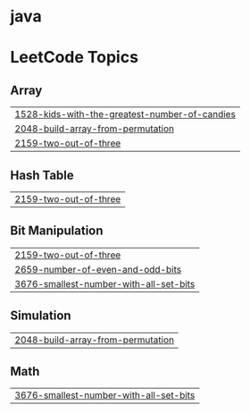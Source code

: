 # java
<!---LeetCode Topics Start-->
# LeetCode Topics
## Array
|  |
| ------- |
| [1528-kids-with-the-greatest-number-of-candies](https://github.com/Prajanthkumar/java/tree/master/1528-kids-with-the-greatest-number-of-candies) |
| [2048-build-array-from-permutation](https://github.com/Prajanthkumar/java/tree/master/2048-build-array-from-permutation) |
| [2159-two-out-of-three](https://github.com/Prajanthkumar/java/tree/master/2159-two-out-of-three) |
## Hash Table
|  |
| ------- |
| [2159-two-out-of-three](https://github.com/Prajanthkumar/java/tree/master/2159-two-out-of-three) |
## Bit Manipulation
|  |
| ------- |
| [2159-two-out-of-three](https://github.com/Prajanthkumar/java/tree/master/2159-two-out-of-three) |
| [2659-number-of-even-and-odd-bits](https://github.com/Prajanthkumar/java/tree/master/2659-number-of-even-and-odd-bits) |
| [3676-smallest-number-with-all-set-bits](https://github.com/Prajanthkumar/java/tree/master/3676-smallest-number-with-all-set-bits) |
## Simulation
|  |
| ------- |
| [2048-build-array-from-permutation](https://github.com/Prajanthkumar/java/tree/master/2048-build-array-from-permutation) |
## Math
|  |
| ------- |
| [3676-smallest-number-with-all-set-bits](https://github.com/Prajanthkumar/java/tree/master/3676-smallest-number-with-all-set-bits) |
<!---LeetCode Topics End-->